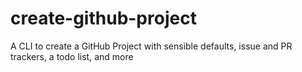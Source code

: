 # create-github-project
 A CLI to create a GitHub Project with sensible defaults, issue and PR trackers, a todo list, and more

